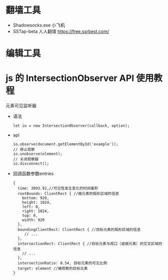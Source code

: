 # 翻墙工具
* Shadowsocks.exe 小飞机 
* SSTap-beta 人人翻墙 https://free.ssrbest.com/

# 编辑工具

# js 的 IntersectionObserver API 使用教程
元素可见监听器
* 语法

      let io = new IntersectionObserver(callback, option);
      
* api

      io.observe(document.getElementById('example'));
      // 停止观察
      io.unobserve(element);
      // 关闭观察器
      io.disconnect();
* 回调函数参数entries 
   
      {
        time: 3893.92,//可见性发生变化的时间毫秒
        rootBounds: ClientRect { //根元素的矩形区域的信息
          bottom: 920,
          height: 1024,
          left: 0,
          right: 1024,
          top: 0,
          width: 920
        },
        boundingClientRect: ClientRect { //目标元素的矩形区域的信息
           // ...
        },
        intersectionRect: ClientRect { //目标元素与视口（或根元素）的交叉区域的信息
          // ...
        },
        intersectionRatio: 0.54, 目标元素的可见比例
        target: element //被观察的目标元素
      }



